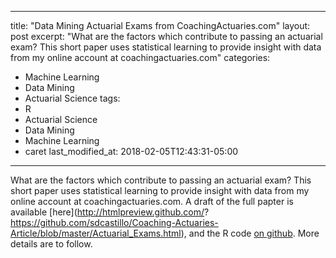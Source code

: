 
---
title: "Data Mining Actuarial Exams from CoachingActuaries.com"
layout: post
excerpt: "What are the factors which contribute to passing an actuarial exam?  This short paper uses statistical learning to provide insight with data from my online account at coachingactuaries.com"
categories:
  - Machine Learning
  - Data Mining
  - Actuarial Science
tags:
  - R
  - Actuarial Science
  - Data Mining
  - Machine Learning
  - caret
last_modified_at: 2018-02-05T12:43:31-05:00
---

What are the factors which contribute to passing an actuarial exam?  This short paper uses statistical learning to provide insight with data from my online account at coachingactuaries.com.  A draft of the full papter is available [here](http://htmlpreview.github.com/? https://github.com/sdcastillo/Coaching-Actuaries-Article/blob/master/Actuarial_Exams.html), and the R code [on github](https://github.com/sdcastillo/Coaching-Actuaries-Article).  More details are to follow.
